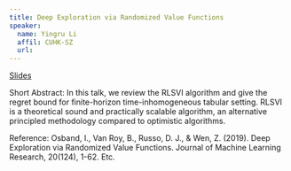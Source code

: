 ```yaml
---
title: Deep Exploration via Randomized Value Functions
speaker:
  name: Yingru Li
  affil: CUHK-SZ
  url: 
---
```


[Slides](/static/files/SP21-Slides/RL-Theory-2021-01-29-RLSVI.pdf)

Short Abstract: In this talk, we review the RLSVI algorithm and give the regret bound for finite-horizon time-inhomogeneous tabular setting. RLSVI is a theoretical sound and practically scalable algorithm, an alternative principled methodology compared to optimistic algorithms.

Reference:
Osband, I., Van Roy, B., Russo, D. J., & Wen, Z. (2019). Deep Exploration via Randomized Value Functions. Journal of Machine Learning Research, 20(124), 1-62.
Etc.
